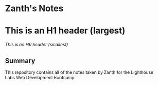 # Zanth's Notes

# This is an H1 header (largest)
###### This is an H6 header (smallest)

## Summary 

This repository contains all of the notes taken by Zanth for the Lighthouse Labs Web Development Bootcamp.

